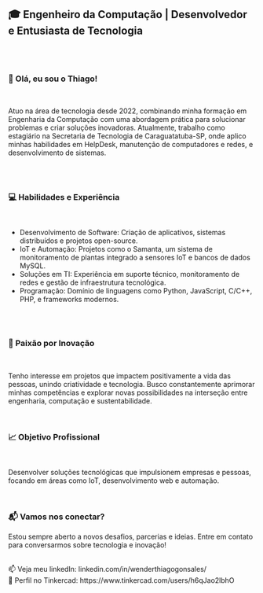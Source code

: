 <h2>🎓 Engenheiro da Computação | Desenvolvedor e Entusiasta de Tecnologia</h2>
<br>
<br>
<h3>👋 Olá, eu sou o Thiago!</h3>
<br>
<p>Atuo na área de tecnologia desde 2022, combinando minha formação em Engenharia da Computação com uma abordagem prática para solucionar problemas e criar soluções inovadoras. Atualmente, trabalho como estagiário na Secretaria de Tecnologia de Caraguatatuba-SP, onde aplico minhas habilidades em HelpDesk, manutenção de computadores e redes, e desenvolvimento de sistemas.</p>
<br>
<br>
<h3>💻 Habilidades e Experiência</h3>
<br>
<ul>
  <li>Desenvolvimento de Software: Criação de aplicativos, sistemas distribuídos e projetos open-source.</li>
  <li>IoT e Automação: Projetos como o Samanta, um sistema de monitoramento de plantas integrado a sensores IoT e bancos de dados MySQL.</li>
  <li>Soluções em TI: Experiência em suporte técnico, monitoramento de redes e gestão de infraestrutura tecnológica.</li>
  <li>Programação: Domínio de linguagens como Python, JavaScript, C/C++, PHP, e frameworks modernos.</li>
</ul>
<br>
<br>
<h3>🌱 Paixão por Inovação</h3>
<br>
<p>Tenho interesse em projetos que impactem positivamente a vida das pessoas, unindo criatividade e tecnologia. Busco constantemente aprimorar minhas competências e explorar novas possibilidades na interseção entre engenharia, computação e sustentabilidade.</p>
<br>
<h3>📈 Objetivo Profissional</h3>
<br>
<p>Desenvolver soluções tecnológicas que impulsionem empresas e pessoas, focando em áreas como IoT, desenvolvimento web e automação.</p>
<br>
<h3>📬 Vamos nos conectar?</h3>
Estou sempre aberto a novos desafios, parcerias e ideias. Entre em contato para conversarmos sobre tecnologia e inovação!</p>
<br>
📫 Veja meu linkedIn: linkedin.com/in/wenderthiagogonsales/
<br>
🚀 Perfil no Tinkercad: https://www.tinkercad.com/users/h6qJao2lbhO

<!---
WenderG/WenderG is a ✨ special ✨ repository because its `README.md` (this file) appears on your GitHub profile.
You can click the Preview link to take a look at your changes.
--->
